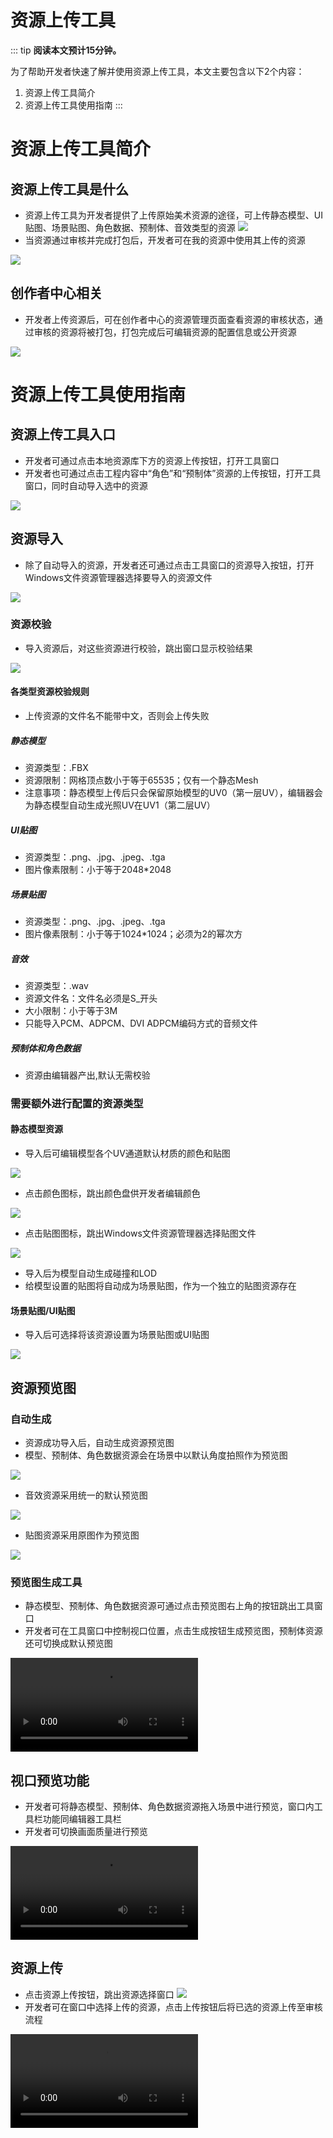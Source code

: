 # 资源上传工具

::: tip **阅读本文预计15分钟。**

为了帮助开发者快速了解并使用资源上传工具，本文主要包含以下2个内容：

1. 资源上传工具简介
2. 资源上传工具使用指南
:::

# 资源上传工具简介

## 资源上传工具是什么

* 资源上传工具为开发者提供了上传原始美术资源的途径，可上传静态模型、UI贴图、场景贴图、角色数据、预制体、音效类型的资源
  ![](https://meta.feishu.cn/space/api/box/stream/download/asynccode/?code=YmQ2MmUzODk3OTI4NGMwMjY5MzY1OTc3ZmNlNTRkMWFfOEZ1d29FcTQxRXJ5ekg2bE9UOEdSc1ozR2R0Z2xJbkFfVG9rZW46Ym94Y25HYVplYXV2NHE1ZzFBSGFpOTlUcVVlXzE2ODQ0NjI5MzY6MTY4NDQ2NjUzNl9WNA)
* 当资源通过审核并完成打包后，开发者可在我的资源中使用其上传的资源

![](https://meta.feishu.cn/space/api/box/stream/download/asynccode/?code=OGJhNWQ0ZGU1NDBlYWJmMzliZmY5Y2IxOThiN2JmMTdfbkpRcjRQek1yOUVacUsyM1J4dmxUNncwRENtWk5ndWZfVG9rZW46Ym94Y25OT1BHdGZMeVYwa0NNT3R5N0pBR1BjXzE2ODQ0NjI5MzY6MTY4NDQ2NjUzNl9WNA)

## 创作者中心相关

* 开发者上传资源后，可在创作者中心的资源管理页面查看资源的审核状态，通过审核的资源将被打包，打包完成后可编辑资源的配置信息或公开资源

![](https://meta.feishu.cn/space/api/box/stream/download/asynccode/?code=NTExMWI5ZGU5ZTUwOGNjOWEyYzUxNmEyMmFkZGFiYjRfVjd4Vk1uczBEeDVjUlBVU3M1V0lBUmVMZ3JvVHZXemxfVG9rZW46Ym94Y241aExla1dhR2V1TG8zOEozSFRENTNiXzE2ODQ0NjI5MzY6MTY4NDQ2NjUzNl9WNA)

# 资源上传工具使用指南

## 资源上传工具入口

* 开发者可通过点击本地资源库下方的资源上传按钮，打开工具窗口
* 开发者也可通过点击工程内容中“角色”和“预制体”资源的上传按钮，打开工具窗口，同时自动导入选中的资源

![](https://meta.feishu.cn/space/api/box/stream/download/asynccode/?code=ZjlkYWU2MWYzZDkxMzViNGM2YmU5ZjVmYjQyZTNmNmFfbGlTb2lRSGE5cU1KQXpXQUx0V3poREhDelNsR2VnVE9fVG9rZW46Ym94Y25lZVNqblZGQ3d0aFpNQmtVWUtXcHJJXzE2ODQ0NjI5MzY6MTY4NDQ2NjUzNl9WNA)

## 资源导入

* 除了自动导入的资源，开发者还可通过点击工具窗口的资源导入按钮，打开Windows文件资源管理器选择要导入的资源文件

![](https://meta.feishu.cn/space/api/box/stream/download/asynccode/?code=ODkwMmRjMGFkMTE4ODRiOTcyOGFlMTNlNWRiMmE2ZjVfRWJGS0FxZ3h1V2puT0xIcURBM0tEZWVBRWZnV3VEbUVfVG9rZW46Ym94Y25kZGVHWmdJbXBSaFJpSk5rTTNDRHNjXzE2ODQ0NjI5MzY6MTY4NDQ2NjUzNl9WNA)

### 资源校验

* 导入资源后，对这些资源进行校验，跳出窗口显示校验结果

![](https://meta.feishu.cn/space/api/box/stream/download/asynccode/?code=NWUyNWM2MjY5NTliYjRmYzViZDIyZWY4OGM3MjM2NDRfdFVsT2lpbGpSbDV1RzJvY1JOY3h3ZXZ4Wk5kclFadFRfVG9rZW46Ym94Y25WNFZzbEYycG80N3JkcmxaN2dmOUJiXzE2ODQ0NjI5MzY6MTY4NDQ2NjUzNl9WNA)

#### 各类型资源校验规则
* 上传资源的文件名不能带中文，否则会上传失败

##### 静态模型

* 资源类型：.FBX
* 资源限制：网格顶点数小于等于65535；仅有一个静态Mesh
* 注意事项：静态模型上传后只会保留原始模型的UV0（第一层UV），编辑器会为静态模型自动生成光照UV在UV1（第二层UV）

##### UI贴图

* 资源类型：.png、.jpg、.jpeg、.tga
* 图片像素限制：小于等于2048*2048

##### 场景贴图

* 资源类型：.png、.jpg、.jpeg、.tga
* 图片像素限制：小于等于1024*1024；必须为2的幂次方

##### 音效

* 资源类型：.wav
* 资源文件名：文件名必须是S_开头
* 大小限制：小于等于3M
* 只能导入PCM、ADPCM、DVI ADPCM编码方式的音频文件

##### 预制体和角色数据
* 资源由编辑器产出,默认无需校验

### 需要额外进行配置的资源类型

#### 静态模型资源

* 导入后可编辑模型各个UV通道默认材质的颜色和贴图

![](https://meta.feishu.cn/space/api/box/stream/download/asynccode/?code=NzI1OTk0OWMxNDJhM2JlYTg5ZTBlNDFlZDUxOTBlZGVfdVZwQnhyaExJOGdHSDVwYjN1UkFKVkw4cE93cllFdzRfVG9rZW46Ym94Y25BNlZ0R0d4OHlod0FzNmR3dDVWZFZnXzE2ODQ0NjI5MzY6MTY4NDQ2NjUzNl9WNA)

* 点击颜色图标，跳出颜色盘供开发者编辑颜色

![](https://meta.feishu.cn/space/api/box/stream/download/asynccode/?code=YWI1Yjc0NmNkYWQ0M2Q1NzNjZWEzOTQ2NWMxYjBlMTFfVW9USzdaWXMxc1k2MGJQYk5GY2x0Rk5wcmtTcGlHS3RfVG9rZW46Ym94Y25GOWJmUTBUVzJaNjUyR05pVkExM0xmXzE2ODQ0NjI5MzY6MTY4NDQ2NjUzNl9WNA)

* 点击贴图图标，跳出Windows文件资源管理器选择贴图文件

![](https://meta.feishu.cn/space/api/box/stream/download/asynccode/?code=NmU3YjY2YzMzM2U2MzUxOTg4ZTA0MWY0ODNlMmJlZDlfb3JxeWV5U2toM3VBZU83NkZmMW9kc25GQXhhUUdWVldfVG9rZW46Ym94Y243Y0dzNU9TcHNmRmJPTGFKV1RydEpkXzE2ODQ0NjI5MzY6MTY4NDQ2NjUzNl9WNA)

* 导入后为模型自动生成碰撞和LOD
* 给模型设置的贴图将自动成为场景贴图，作为一个独立的贴图资源存在

#### 场景贴图/UI贴图

* 导入后可选择将该资源设置为场景贴图或UI贴图

![](https://meta.feishu.cn/space/api/box/stream/download/asynccode/?code=YTE1NTc3ODZlMjU4MjU4M2ViYjViMmQyMzZkMDZjNzdfTEJhZzNwU05yVjBhS1RRRkNHeUhtZml4Y0piV2w5NzZfVG9rZW46Ym94Y25FSFZLZGk4TWRISnR6ODVqNEhSdXNlXzE2ODQ0NjI5MzY6MTY4NDQ2NjUzNl9WNA)

## 资源预览图

### 自动生成

* 资源成功导入后，自动生成资源预览图
* 模型、预制体、角色数据资源会在场景中以默认角度拍照作为预览图

![](https://meta.feishu.cn/space/api/box/stream/download/asynccode/?code=OWZmNDdhOGNjYzRhMWU1YzIyNzMzMTcwOWNjY2FjZWVfUkx0aFJOb3JMYm9FZHpEcm9FcXJBUzVqNEU1alozODdfVG9rZW46Ym94Y25NNjFFazc2RUI4S29Qa1J4YXpTalhkXzE2ODQ0NjI5MzY6MTY4NDQ2NjUzNl9WNA)

* 音效资源采用统一的默认预览图

![](https://meta.feishu.cn/space/api/box/stream/download/asynccode/?code=MWI2OTE1YjZlNzJkZjdkMTIxYzk0ODIzZjhjMzY5ODJfQzRMNVNpWlZ3T3FMUzZQTlE5MFhjbFFSYnVHbGY1cFpfVG9rZW46Ym94Y25tSHdEcjdja1VTWFRkVWVsYm93c2ZoXzE2ODQ0NjI5MzY6MTY4NDQ2NjUzNl9WNA)

* 贴图资源采用原图作为预览图

![](https://meta.feishu.cn/space/api/box/stream/download/asynccode/?code=YjBlZWNkNDljODM1ZTdkZDQ1NDgzNzA3MmY4OTFjNmZfWlE0QUg5UEJXR2dpbzRYcWxhWm12SWhob25kQ0pKZzRfVG9rZW46Ym94Y252TFA3N2hYZ3hmMXl1OU9QSzhPeVBiXzE2ODQ0NjI5MzY6MTY4NDQ2NjUzNl9WNA)

### 预览图生成工具

* 静态模型、预制体、角色数据资源可通过点击预览图右上角的按钮跳出工具窗口
* 开发者可在工具窗口中控制视口位置，点击生成按钮生成预览图，预制体资源还可切换成默认预览图

<video controls src=" https://cdn.233xyx.com/1684465236603_929.mp4"></video>

## 视口预览功能

* 开发者可将静态模型、预制体、角色数据资源拖入场景中进行预览，窗口内工具栏功能同编辑器工具栏
* 开发者可切换画面质量进行预览

<video controls src=" https://cdn.233xyx.com/1684465236550_374.mp4"></video>

## 资源上传

* 点击资源上传按钮，跳出资源选择窗口
  ![](https://meta.feishu.cn/space/api/box/stream/download/asynccode/?code=NDM3YTgxMjQyYWEwNGI5ODY5NThiY2NlYTNkN2E1YzBfWnlXUVBNMVBMelRLMlJGdjlhWGZhenpnSGtORjMycTdfVG9rZW46Ym94Y241em1MR1JEUnBkWGJlY1BweGNOZlZkXzE2ODQ0NjI5MzY6MTY4NDQ2NjUzNl9WNA)
* 开发者可在窗口中选择上传的资源，点击上传按钮后将已选的资源上传至审核流程

<video controls src=" https://cdn.233xyx.com/1684465236629_820.mp4"></video>
